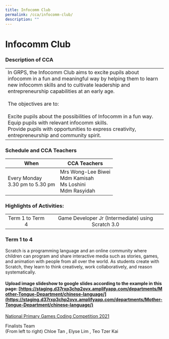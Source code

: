 ```yaml
---
title: Infocomm Club
permalink: /cca/infocomm-club/
description: ""
---
```

# Infocomm Club
### Description of CCA    			

|     |
|------------------|
| In GRPS, the Infocomm Club aims to excite pupils about infocomm in a fun and meaningful way by helping them to learn new infocomm skills and to cultivate leadership and entrepreneurship capabilities at an early age.<br><br>The objectives are to:<br><br>Excite pupils about the possibilities of Infocomm in a fun way.<br>Equip pupils with relevant infocomm skills.<br>Provide pupils with opportunities to express creativity, entrepreneurship and community spirit. |

### Schedule and CCA Teachers

| When                                | CCA Teachers                                                    |
|-------------------------------------|-----------------------------------------------------------------|
| Every Monday<br>3.30 pm to 5.30 pm  | Mrs Wong-Lee Biwei<br>Mdm Kamisah<br>Ms Loshini<br>Mdm Rasyidah |

### Highlights of Activities:

|                  |                                                    |
|:------------------:|:----------------------------------------------------:|
| Term 1 to Term 4 | Game Developer Jr (Intermediate) using Scratch 3.0 |

### Term 1 to 4

Scratch is a programming language and an online community where children can program and share interactive media such as stories, games, and animation with people from all over the world. As students create with Scratch, they learn to think creatively, work collaboratively, and reason systematically.

#### Upload image slideshow to google slides according to the example in this page: [https://staging.d37rxp3chp2ovx.amplifyapp.com/departments/Mother-Tongue-Department/chinese-language/](https://staging.d37rxp3chp2ovx.amplifyapp.com/departments/Mother-Tongue-Department/chinese-language/)

<u>National Primary Games Coding Competition 2021</u>



Finalists Team  
(From left to right) Chloe Tan , Elyse Lim , Teo Tzer Kai